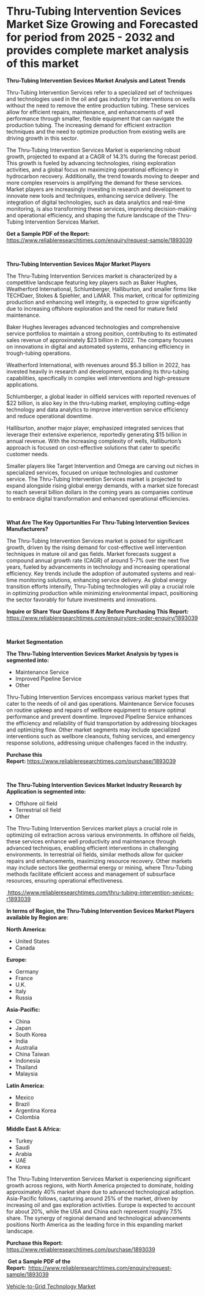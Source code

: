 <p><h1>Thru-Tubing Intervention Sevices Market Size Growing and Forecasted for period from 2025 - 2032 and provides complete market analysis of this market</h1></p><p><strong>Thru-Tubing Intervention Sevices Market Analysis and Latest Trends</strong></p>
<p><p>Thru-Tubing Intervention Services refer to a specialized set of techniques and technologies used in the oil and gas industry for interventions on wells without the need to remove the entire production tubing. These services allow for efficient repairs, maintenance, and enhancements of well performance through smaller, flexible equipment that can navigate the production tubing. The increasing demand for efficient extraction techniques and the need to optimize production from existing wells are driving growth in this sector.</p><p>The Thru-Tubing Intervention Services Market is experiencing robust growth, projected to expand at a CAGR of 14.3% during the forecast period. This growth is fueled by advancing technologies, rising exploration activities, and a global focus on maximizing operational efficiency in hydrocarbon recovery. Additionally, the trend towards moving to deeper and more complex reservoirs is amplifying the demand for these services. Market players are increasingly investing in research and development to innovate new tools and techniques, enhancing service delivery. The integration of digital technologies, such as data analytics and real-time monitoring, is also transforming these services, improving decision-making and operational efficiency, and shaping the future landscape of the Thru-Tubing Intervention Services Market.</p></p>
<p><strong>Get a Sample PDF of the Report:&nbsp;</strong> <a href="https://www.reliableresearchtimes.com/enquiry/request-sample/1893039?utm_campaign=3184&utm_medium=2&utm_source=Github&utm_content=ia&utm_term=11032025&utm_id=thru-tubing-intervention-sevices">https://www.reliableresearchtimes.com/enquiry/request-sample/1893039</a></p>
<p>&nbsp;</p>
<p><strong>Thru-Tubing Intervention Sevices Major Market Players</strong></p>
<p><p>The Thru-Tubing Intervention Services market is characterized by a competitive landscape featuring key players such as Baker Hughes, Weatherford International, Schlumberger, Halliburton, and smaller firms like TECHDaer, Stokes & Spiehler, and LiMAR. This market, critical for optimizing production and enhancing well integrity, is expected to grow significantly due to increasing offshore exploration and the need for mature field maintenance.</p><p>Baker Hughes leverages advanced technologies and comprehensive service portfolios to maintain a strong position, contributing to its estimated sales revenue of approximately $23 billion in 2022. The company focuses on innovations in digital and automated systems, enhancing efficiency in trough-tubing operations.</p><p>Weatherford International, with revenues around $5.3 billion in 2022, has invested heavily in research and development, expanding its thru-tubing capabilities, specifically in complex well interventions and high-pressure applications. </p><p>Schlumberger, a global leader in oilfield services with reported revenues of $22 billion, is also key in the thru-tubing market, employing cutting-edge technology and data analytics to improve intervention service efficiency and reduce operational downtime.</p><p>Halliburton, another major player, emphasized integrated services that leverage their extensive experience, reportedly generating $15 billion in annual revenue. With the increasing complexity of wells, Halliburton’s approach is focused on cost-effective solutions that cater to specific customer needs.</p><p>Smaller players like Target Intervention and Omega are carving out niches in specialized services, focused on unique technologies and customer service. The Thru-Tubing Intervention Services market is projected to expand alongside rising global energy demands, with a market size forecast to reach several billion dollars in the coming years as companies continue to embrace digital transformation and enhanced operational efficiencies.</p></p>
<p>&nbsp;</p>
<p><strong>What Are The Key Opportunities For Thru-Tubing Intervention Sevices Manufacturers?</strong></p>
<p><p>The Thru-Tubing Intervention Services market is poised for significant growth, driven by the rising demand for cost-effective well intervention techniques in mature oil and gas fields. Market forecasts suggest a compound annual growth rate (CAGR) of around 5-7% over the next five years, fueled by advancements in technology and increasing operational efficiency. Key trends include the adoption of automated systems and real-time monitoring solutions, enhancing service delivery. As global energy transition efforts intensify, Thru-Tubing technologies will play a crucial role in optimizing production while minimizing environmental impact, positioning the sector favorably for future investments and innovations.</p></p>
<p><strong>Inquire or Share Your Questions If Any Before Purchasing This Report:</strong> <a href="https://www.reliableresearchtimes.com/enquiry/pre-order-enquiry/1893039?utm_campaign=3184&utm_medium=2&utm_source=Github&utm_content=ia&utm_term=11032025&utm_id=thru-tubing-intervention-sevices">https://www.reliableresearchtimes.com/enquiry/pre-order-enquiry/1893039</a></p>
<p>&nbsp;</p>
<p><strong>Market Segmentation</strong></p>
<p><strong>The Thru-Tubing Intervention Sevices Market Analysis by types is segmented into:</strong></p>
<p><ul><li>Maintenance Service</li><li>Improved Pipeline Service</li><li>Other</li></ul></p>
<p><p>Thru-Tubing Intervention Services encompass various market types that cater to the needs of oil and gas operations. Maintenance Service focuses on routine upkeep and repairs of wellbore equipment to ensure optimal performance and prevent downtime. Improved Pipeline Service enhances the efficiency and reliability of fluid transportation by addressing blockages and optimizing flow. Other market segments may include specialized interventions such as wellbore cleanouts, fishing services, and emergency response solutions, addressing unique challenges faced in the industry.</p></p>
<p><strong>Purchase this Report:&nbsp;</strong><a href="https://www.reliableresearchtimes.com/purchase/1893039?utm_campaign=3184&utm_medium=2&utm_source=Github&utm_content=ia&utm_term=11032025&utm_id=thru-tubing-intervention-sevices">https://www.reliableresearchtimes.com/purchase/1893039</a></p>
<p>&nbsp;</p>
<p><strong>The Thru-Tubing Intervention Sevices Market Industry Research by Application is segmented into:</strong></p>
<p><ul><li>Offshore oil field</li><li>Terrestrial oil field</li><li>Other</li></ul></p>
<p><p>The Thru-Tubing Intervention Services market plays a crucial role in optimizing oil extraction across various environments. In offshore oil fields, these services enhance well productivity and maintenance through advanced techniques, enabling efficient interventions in challenging environments. In terrestrial oil fields, similar methods allow for quicker repairs and enhancements, maximizing resource recovery. Other markets may include sectors like geothermal energy or mining, where Thru-Tubing methods facilitate efficient access and management of subsurface resources, ensuring operational effectiveness.</p></p>
<p><a href="https://www.reliableresearchtimes.com/thru-tubing-intervention-sevices-r1893039?utm_campaign=3184&utm_medium=2&utm_source=Github&utm_content=ia&utm_term=11032025&utm_id=thru-tubing-intervention-sevices">&nbsp;https://www.reliableresearchtimes.com/thru-tubing-intervention-sevices-r1893039</a></p>
<p><strong>In terms of Region, the Thru-Tubing Intervention Sevices Market Players available by Region are:</strong></p>
<p>
    <p> <strong> North America: </strong>
        <ul>
            <li>United States</li>
            <li>Canada</li>
        </ul>
        </p> 
    <p> <strong> Europe: </strong>
        <ul>
            <li>Germany</li>
            <li>France</li>
            <li>U.K.</li>
            <li>Italy</li>
            <li>Russia</li>
        </ul>
        </p> 
    <p> <strong> Asia-Pacific: </strong>
        <ul>
            <li>China</li>
            <li>Japan</li>
            <li>South Korea</li>
            <li>India</li>
            <li>Australia</li>
            <li>China Taiwan</li>
            <li>Indonesia</li>
            <li>Thailand</li>
            <li>Malaysia</li>
        </ul>
        </p> 
    <p> <strong> Latin America: </strong>
        <ul>
            <li>Mexico</li>
            <li>Brazil</li>
            <li>Argentina Korea</li>
            <li>Colombia</li>
        </ul>
        </p> 
    <p> <strong> Middle East & Africa: </strong>
        <ul>
            <li>Turkey</li>
            <li>Saudi</li>
            <li>Arabia</li>
            <li>UAE</li>
            <li>Korea</li>
        </ul>
    </p>
    </p>
<p><p>The Thru-Tubing Intervention Services Market is experiencing significant growth across regions, with North America projected to dominate, holding approximately 40% market share due to advanced technological adoption. Asia-Pacific follows, capturing around 25% of the market, driven by increasing oil and gas exploration activities. Europe is expected to account for about 20%, while the USA and China each represent roughly 7.5% share. The synergy of regional demand and technological advancements positions North America as the leading force in this expanding market landscape.</p></p>
<p><strong>Purchase this Report: </strong><a href="https://www.reliableresearchtimes.com/purchase/1893039?utm_campaign=3184&utm_medium=2&utm_source=Github&utm_content=ia&utm_term=11032025&utm_id=thru-tubing-intervention-sevices">https://www.reliableresearchtimes.com/purchase/1893039</a></p>
<p>&nbsp;<strong>Get a Sample PDF of the Report:&nbsp;&nbsp;</strong><a href="https://www.reliableresearchtimes.com/enquiry/request-sample/1893039?utm_campaign=3184&utm_medium=2&utm_source=Github&utm_content=ia&utm_term=11032025&utm_id=thru-tubing-intervention-sevices">https://www.reliableresearchtimes.com/enquiry/request-sample/1893039</a></p>
<p><strong></strong></p>
<p><p><a href="https://github.com/forttgoddym7/Market-Research-Report-List-1/blob/main/vehicle-to-grid-technology-market.md?utm_campaign=3184&utm_medium=2&utm_source=Github&utm_content=ia&utm_term=11032025&utm_id=thru-tubing-intervention-sevices">Vehicle-to-Grid Technology Market</a></p></p>